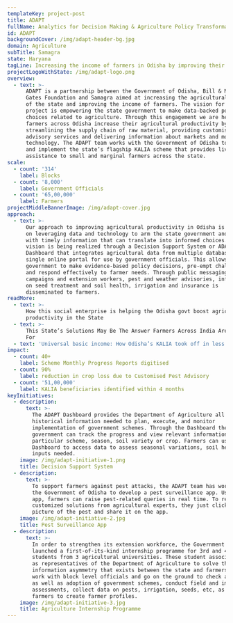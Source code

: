 ```yaml
---
templateKey: project-post
title: ADAPT
fullName: Analytics for Decision Making & Agriculture Policy Transformation
id: ADAPT
backgroundCover: /img/adapt-header-bg.jpg
domain: Agriculture
subTitle: Samagra
state: Haryana
tagLine: Increasing the income of farmers in Odisha by improving their productivity
projectLogoWithState: /img/adapt-logo.png
overview:
  - text: >-
      ADAPT is a partnership between the Government of Odisha, Bill & Melinda
      Gates Foundation and Samagra aimed at increasing the agricultural output
      of the state and improving the income of farmers. The vision for the
      project is empowering the state government to make data-backed policy
      choices related to agriculture. Through this engagement we are helping
      farmers across Odisha increase their agricultural productivity by
      streamlining the supply chain of raw material, providing customised pest
      advisory services and delivering information about markets and modern
      technology. The ADAPT team works with the Government of Odisha to design
      and implement the state’s flagship KALIA scheme that provides livelihood
      assistance to small and marginal farmers across the state.
scale:
  - count: '314'
    label: Blocks
  - count: '8,000'
    label: Government Officials
  - count: '65,00,000'
    label: Farmers
projectMiddleBannerImage: /img/adapt-cover.jpg
approach:
  - text: >-
      Our approach to improving agricultural productivity in Odisha is centred
      on leveraging data and technology to arm the state government and farmers
      with timely information that can translate into informed choices. This
      vision is being realized through a Decision Support System or ADAPT
      Dashboard that integrates agricultural data from multiple databases into a
      single online portal for use by government officials. This allows the
      government to make evidence-based policy decisions, pre-empt challenges
      and respond effectively to farmer needs. Through public messaging
      campaigns and extension workers, pest and weather advisories, information
      on seed treatment and soil health, irrigation and insurance is
      disseminated to farmers.
readMore:
  - text: >-
      How this social enterprise is helping the Odisha govt boost agricultural
      productivity in the State
  - text: >-
      This State’s Solutions May Be The Answer Farmers Across India Are Looking
      For
  - text: 'Universal basic income: How Odisha’s KALIA took off in less than 6 weeks'
impact:
  - count: 40+
    label: Scheme Monthly Progress Reports digitised
  - count: 90%
    label: reduction in crop loss due to Customised Pest Advisory
  - count: '51,00,000'
    label: KALIA beneficiaries identified within 4 months
keyInitiatives:
  - description:
      text: >-
        The ADAPT Dashboard provides the Department of Agriculture all
        historical information needed to plan, execute, and monitor
        implementation of government schemes. Through the Dashboard the
        government can track the progress and view relevant information on a
        particular scheme, season, soil variety or crop. Farmers can use the
        Dashboard to access data to assess seasonal variations, soil health, and
        inputs needed.
    image: /img/adapt-initiative-1.png
    title: Decision Support System
  - description:
      text: >-
        To support farmers against pest attacks, the ADAPT team has worked with
        the Government of Odisha to develop a pest surveillance app. Using this
        app, farmers can raise pest-related queries in real time. To receive
        customized solutions from agricultural experts, they just click a
        picture of the pest and share it on the app.
    image: /img/adapt-initiative-2.jpg
    title: Pest Surveillance App
  - description:
      text: >-
        In order to strengthen its extension workforce, the Government of Odisha
        launched a first-of-its-kind internship programme for 3rd and 4th year
        students from 3 agricultural universities. These student associates work
        as representatives of the Department of Agriculture to solve the
        information asymmetry that exists between the state and farmers. They
        work with block level officials and go on the ground to check awareness
        as well as adoption of government schemes, conduct field and impact
        assessments, collect data on pests, irrigation, seeds, etc, as well as
        farmers to create farmer profiles.
    image: /img/adapt-initiative-3.jpg
    title: Agriculture Internship Programme
---
```


